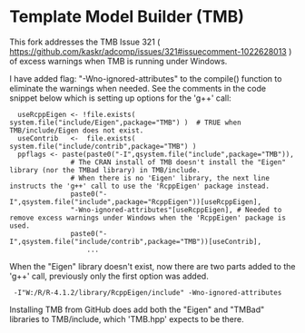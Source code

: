Template Model Builder (TMB)
============================
This fork addresses the TMB Issue 321  ( https://github.com/kaskr/adcomp/issues/321#issuecomment-1022628013 ) of excess warnings when TMB is running under Windows.

I have added flag: "-Wno-ignored-attributes" to the compile() function to eliminate the warnings when needed. See the comments in the code snippet below which is setting up options for the 'g++' call:


      useRcppEigen <- !file.exists( system.file("include/Eigen",package="TMB") )  # TRUE when TMB/include/Eigen does not exist.
      useContrib   <-  file.exists( system.file("include/contrib",package="TMB") )
      ppflags <- paste(paste0("-I",qsystem.file("include",package="TMB")),
                   # The CRAN install of TMB doesn't install the "Eigen" library (nor the TMBad library) in TMB/include.
                   # When there is no 'Eigen' library, the next line instructs the 'g++' call to use the 'RcppEigen' package instead.
                   paste0("-I",qsystem.file("include",package="RcppEigen"))[useRcppEigen], 
                   "-Wno-ignored-attributes"[useRcppEigen], # Needed to remove excess warnings under Windows when the 'RcppEigen' package is used.
                   paste0("-I",qsystem.file("include/contrib",package="TMB"))[useContrib],
                       ...
              
When the "Eigen" library doesn't exist, now there are two parts added to the 'g++' call, previously only the first option was added.
    
     -I"W:/R/R-4.1.2/library/RcppEigen/include" -Wno-ignored-attributes
              
                       
 Installing TMB from GitHub does add both the "Eigen" and "TMBad" libraries to TMB/include, which 'TMB.hpp' expects to be there.
 
 
